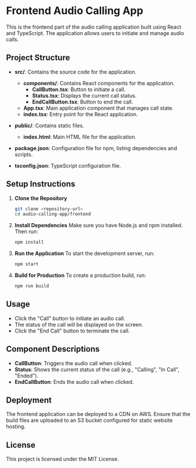 # Frontend Audio Calling App

This is the frontend part of the audio calling application built using React and TypeScript. The application allows users to initiate and manage audio calls.

## Project Structure

- **src/**: Contains the source code for the application.
  - **components/**: Contains React components for the application.
    - **CallButton.tsx**: Button to initiate a call.
    - **Status.tsx**: Displays the current call status.
    - **EndCallButton.tsx**: Button to end the call.
  - **App.tsx**: Main application component that manages call state.
  - **index.tsx**: Entry point for the React application.

- **public/**: Contains static files.
  - **index.html**: Main HTML file for the application.

- **package.json**: Configuration file for npm, listing dependencies and scripts.

- **tsconfig.json**: TypeScript configuration file.

## Setup Instructions

1. **Clone the Repository**
   ```bash
   git clone <repository-url>
   cd audio-calling-app/frontend
   ```

2. **Install Dependencies**
   Make sure you have Node.js and npm installed. Then run:
   ```bash
   npm install
   ```

3. **Run the Application**
   To start the development server, run:
   ```bash
   npm start
   ```

4. **Build for Production**
   To create a production build, run:
   ```bash
   npm run build
   ```

## Usage

- Click the "Call" button to initiate an audio call.
- The status of the call will be displayed on the screen.
- Click the "End Call" button to terminate the call.

## Component Descriptions

- **CallButton**: Triggers the audio call when clicked.
- **Status**: Shows the current status of the call (e.g., "Calling", "In Call", "Ended").
- **EndCallButton**: Ends the audio call when clicked.

## Deployment

The frontend application can be deployed to a CDN on AWS. Ensure that the build files are uploaded to an S3 bucket configured for static website hosting.

## License

This project is licensed under the MIT License.